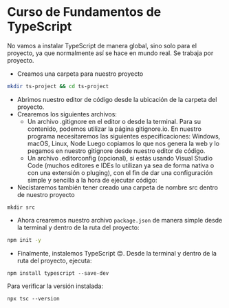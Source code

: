 # Curso de Fundamentos de TypeScript

No vamos a instalar TypeScript de manera global, sino solo para el proyecto, ya que normalmente así se hace en mundo real. Se trabaja por proyecto.

- Creamos una carpeta para nuestro proyecto
```sh
mkdir ts-project && cd ts-project
```
- Abrimos nuestro editor de código desde la ubicación de la carpeta del proyecto.
- Crearemos los siguientes archivos:
    - Un archivo .gitignore en el editor o desde la terminal. Para su contenido, podemos utilizar la página gitignore.io. En nuestro programa necesitaremos las siguientes especificaciones:
        Windows, macOS, Linux, Node
        Luego copiamos lo que nos genera la web y lo pegamos en nuestro gitignore desde nuestro editor de código.
    - Un archivo .editorconfig (opcional), si estás usando Visual Studio Code (muchos editores e IDEs lo utilizan ya sea de forma nativa o con una extensión o pluging), con el fin de dar una configuración simple y sencilla a la hora de ejecutar código:
- Necistaremos también tener creado una carpeta de nombre src dentro de nuestro proyecto
```
mkdir src
```
- Ahora crearemos nuestro archivo ``package.json`` de manera simple desde la terminal y dentro de la ruta del proyecto:
```sh
npm init -y
```
- Finalmente, instalemos TypeScript 😊. Desde la terminal y dentro de la ruta del proyecto, ejecuta:
```
npm install typescript --save-dev
```
Para verificar la versión instalada:
```
npx tsc --version
```
